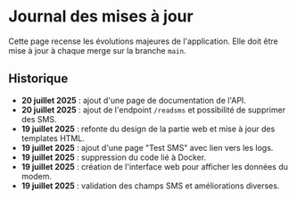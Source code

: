 # Journal des mises à jour

Cette page recense les évolutions majeures de l'application. Elle doit être mise à jour à chaque merge sur la branche `main`.

## Historique

- **20 juillet 2025** : ajout d'une page de documentation de l'API.
- **20 juillet 2025** : ajout de l'endpoint `/readsms` et possibilité de supprimer des SMS.
- **19 juillet 2025** : refonte du design de la partie web et mise à jour des templates HTML.
- **19 juillet 2025** : ajout d'une page "Test SMS" avec lien vers les logs.
- **19 juillet 2025** : suppression du code lié à Docker.
- **19 juillet 2025** : création de l'interface web pour afficher les données du modem.
- **19 juillet 2025** : validation des champs SMS et améliorations diverses.
